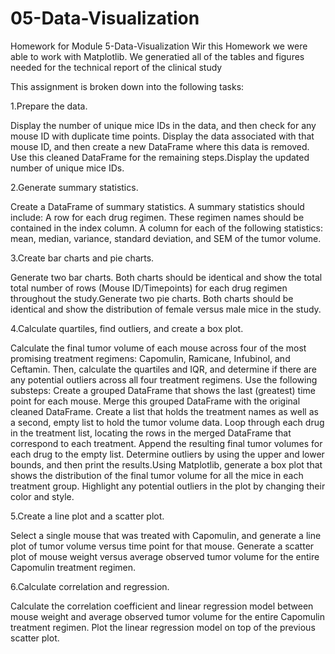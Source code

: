 # 05-Data-Visualization
Homework for Module 5-Data-Visualization
Wir this Homework we were able to work with Matplotlib. We generatied all of the tables and figures needed for the technical report of the clinical study

This assignment is broken down into the following tasks:

1.Prepare the data.

Display the number of unique mice IDs in the data, and then check for any mouse ID with duplicate time points. Display the data associated with that mouse ID, and then create a new DataFrame where this data is removed. Use this cleaned DataFrame for the remaining steps.Display the updated number of unique mice IDs.

2.Generate summary statistics.

Create a DataFrame of summary statistics. A summary statistics should include:
A row for each drug regimen. These regimen names should be contained in the index column.
A column for each of the following statistics: mean, median, variance, standard deviation, and SEM of the tumor volume.

3.Create bar charts and pie charts.

Generate two bar charts. Both charts should be identical and show the total total number of rows (Mouse ID/Timepoints) for each drug regimen throughout the study.Generate two pie charts. Both charts should be identical and show the distribution of female versus male mice in the study.

4.Calculate quartiles, find outliers, and create a box plot.

Calculate the final tumor volume of each mouse across four of the most promising treatment regimens: Capomulin, Ramicane, Infubinol, and Ceftamin. Then, calculate the quartiles and IQR, and determine if there are any potential outliers across all four treatment regimens. Use the following substeps:
Create a grouped DataFrame that shows the last (greatest) time point for each mouse. Merge this grouped DataFrame with the original cleaned DataFrame.
Create a list that holds the treatment names as well as a second, empty list to hold the tumor volume data.
Loop through each drug in the treatment list, locating the rows in the merged DataFrame that correspond to each treatment. Append the resulting final tumor volumes for each drug to the empty list.
Determine outliers by using the upper and lower bounds, and then print the results.Using Matplotlib, generate a box plot that shows the distribution of the final tumor volume for all the mice in each treatment group. Highlight any potential outliers in the plot by changing their color and style.


5.Create a line plot and a scatter plot.

Select a single mouse that was treated with Capomulin, and generate a line plot of tumor volume versus time point for that mouse.
Generate a scatter plot of mouse weight versus average observed tumor volume for the entire Capomulin treatment regimen.

6.Calculate correlation and regression.

Calculate the correlation coefficient and linear regression model between mouse weight and average observed tumor volume for the entire Capomulin treatment regimen.
Plot the linear regression model on top of the previous scatter plot.



